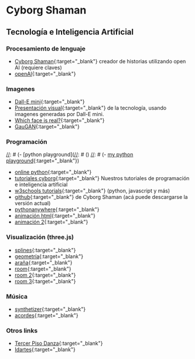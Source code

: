 # Cyborg Shaman

## Tecnología e Inteligencia Artificial

### Procesamiento de lenguaje
- [Cyborg Shaman](https://cyborgshaman.pythonanywhere.com){:target="_blank"} creador de historias utilizando open AI (requiere claves)
- [openAI](https://openai.com/api){:target="_blank"}

[//]: # (comments are strange here...)

### Imagenes
- [Dall-E mini](https://huggingface.co/spaces/dalle-mini/dalle-mini){:target="_blank"}
- [Presentación visual](https://cyborgshaman.pythonanywhere.com/presentation){:target="_blank"} de la tecnología, usando imagenes generadas por Dall-E mini.
- [Which face is real?](https://www.whichfaceisreal.com/index.php){:target="_blank"}
- [GauGAN](http://gaugan.org/gaugan2){:target="_blank"}

### Programación
[//]: # (- [python playground]([//]: # ()
[//]: # (- [my python playground](pyodide/pythononline.html){:target="_blank"})
- [online python](https://www.online-python.com/){:target="_blank"}
- [tutoriales cyborg](tutorials/home.html){:target="_blank"} Nuestros tutoriales de programación e inteligencia artificial
- [w3schools tutorials](https://www.w3schools.com/js/default.asp){:target="_blank"} (python, javascript y más)
- [github](https://github.com/emersonjleon/cyborgchaman){:target="_blank"} de Cyborg Shaman (acá puede descargarse la versión actual)
- [pythonanywhere](https://pythonanywhere.com){:target="_blank"}
- [animación html](animation/animation.html){:target="_blank"}
- [animación 2](animationmaster/index.html){:target="_blank"}


### Visualización (three.js)

- [splines](/threejs/bspline6c.html){:target="_blank"}
- [geometría](/threejs/spikes.html){:target="_blank"}
- [araña](/threejs/arana.html){:target="_blank"}
- [room](/threejs/room.html){:target="_blank"}
- [room 2](/threejs/darkroom.html){:target="_blank"}
- [room 3](/threejs/projectionroom.html){:target="_blank"}

### Música
- [synthetizer](music/synth.html){:target="_blank"}
- [acordes](music/acordes.html){:target="_blank"}

### Otros links
- [Tercer Piso Danza](https://www.tercerpisodanza.com/){:target="_blank"}
- [Idartes](idartes.gov.co){:target="_blank"}

